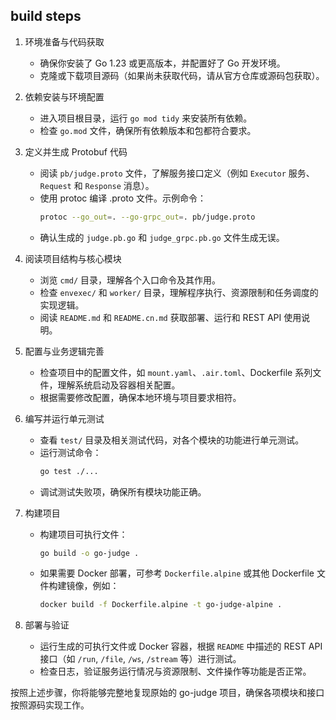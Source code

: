 ## build steps

1. 环境准备与代码获取
   - 确保你安装了 Go 1.23 或更高版本，并配置好了 Go 开发环境。
   - 克隆或下载项目源码（如果尚未获取代码，请从官方仓库或源码包获取）。

2. 依赖安装与环境配置
   - 进入项目根目录，运行 `go mod tidy` 来安装所有依赖。
   - 检查 `go.mod` 文件，确保所有依赖版本和包都符合要求。

3. 定义并生成 Protobuf 代码
   - 阅读 `pb/judge.proto` 文件，了解服务接口定义（例如 `Executor` 服务、`Request` 和 `Response` 消息）。
   - 使用 protoc 编译 .proto 文件。示例命令：
     ```bash
     protoc --go_out=. --go-grpc_out=. pb/judge.proto
     ```
   - 确认生成的 `judge.pb.go` 和 `judge_grpc.pb.go` 文件生成无误。

4. 阅读项目结构与核心模块
   - 浏览 `cmd/` 目录，理解各个入口命令及其作用。
   - 检查 `envexec/` 和 `worker/` 目录，理解程序执行、资源限制和任务调度的实现逻辑。
   - 阅读 `README.md` 和 `README.cn.md` 获取部署、运行和 REST API 使用说明。

5. 配置与业务逻辑完善
   - 检查项目中的配置文件，如 `mount.yaml`、`.air.toml`、Dockerfile 系列文件，理解系统启动及容器相关配置。
   - 根据需要修改配置，确保本地环境与项目要求相符。

6. 编写并运行单元测试
   - 查看 `test/` 目录及相关测试代码，对各个模块的功能进行单元测试。
   - 运行测试命令：
     ```bash
     go test ./...
     ```
   - 调试测试失败项，确保所有模块功能正确。

7. 构建项目
   - 构建项目可执行文件：
     ```bash
     go build -o go-judge .
     ```
   - 如果需要 Docker 部署，可参考 `Dockerfile.alpine` 或其他 Dockerfile 文件构建镜像，例如：
     ```bash
     docker build -f Dockerfile.alpine -t go-judge-alpine .
     ```

8. 部署与验证
   - 运行生成的可执行文件或 Docker 容器，根据 `README` 中描述的 REST API 接口（如 `/run`, `/file`, `/ws`, `/stream` 等）进行测试。
   - 检查日志，验证服务运行情况与资源限制、文件操作等功能是否正常。

按照上述步骤，你将能够完整地复现原始的 go-judge 项目，确保各项模块和接口按照源码实现工作。
